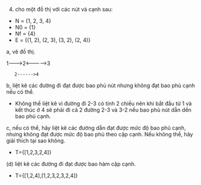 4. cho một đồ thị với các nút và cạnh sau:
- N = {1, 2, 3, 4}
- N0 = {1}
- Nf = {4}
- E = {(1, 2), (2, 3), (3, 2), (2, 4)}

a, vẽ đồ thị.

1--->2<----->3
 
       2------>4

b, liệt kê các đường đi đạt được bao phủ nút nhưng không đạt bao phủ cạnh nếu có thể.
- Không thể liệt kê vì đường đi 2-3 có tính 2 chiều nên khi bắt đầu từ 1 và kết thúc ở 4 sẽ phải đi cả 2 đường 2-3 và 3-2 nếu bao phủ nút dẫn dến bao phủ cạnh.

c, nếu có thể, hãy liệt kê các đường dẫn đạt được mức độ bao phủ cạnh, nhưng không đạt được mức độ bao phủ theo cặp cạnh. Nếu không thể, hãy giải thích tại sao không.

- T={[1,2,3,2,4]}

(d) liệt kê các đường đi đạt được bao hàm cặp cạnh.
- T={[1,2,4],[1,2,3,2,3,2,4]}
  
